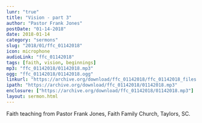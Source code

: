 ```yaml
---
lunr: "true"
title: "Vision - part 3"
author: "Pastor Frank Jones"
postDate: "01-14-2018"
date: 2018-01-14
category: "sermons"
slug: "2018/01/ffc_01142018"
icon: microphone
audioLink: "ffc_01142018"
tags: [faith, vision, beginnings]
mp3: "ffc_01142018/01142018.mp3"
ogg: "ffc_01142018/01142018.ogg"
linkurl: "https://archive.org/download/ffc_01142018/ffc_01142018_files.xml"
ipath: "https://archive.org/download/ffc_01142018/01142018.mp3"
enclosure: ["https://archive.org/download/ffc_01142018/01142018.mp3"]
layout: sermon.html
---
```


Faith teaching from Pastor Frank Jones, Faith Family Church, Taylors, SC.
